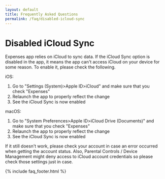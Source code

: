 ```yaml
---
layout: default
title: Frequently Asked Questions
permalink: /faq/disabled-icloud-sync
---
```


<h1>Disabled iCloud Sync</h1>
<p>Expenses app relies on iCloud to sync data. If the iCloud Sync option is disabled in the app, it means the app can't access iCloud on your device for some reason. To enable it, please check the following.</p>

<p>iOS:</p>
<ol>
    <li>Go to "Settings (System)>Apple ID>iCloud" and make sure that you check "Expenses"</li>
    <li>Relaunch the app to properly reflect the change</li>
    <li>See the iCloud Sync is now enabled</li>
</ol>

<p>macOS:</p>
<ol>
    <li>Go to "System Preferences>Apple ID>iCloud Drive (Documents)" and make sure that you check "Expenses"</li>
    <li>Relaunch the app to properly reflect the change</li>
    <li>See the iCloud Sync is now enabled</li>
</ol>

<p>If it still doesn't work, please check your account in case an error occurred when getting the account status. Also, Parental Controls / Device Management might deny access to iCloud account credentials so please check those settings just in case.</p>

{% include faq_footer.html %}
